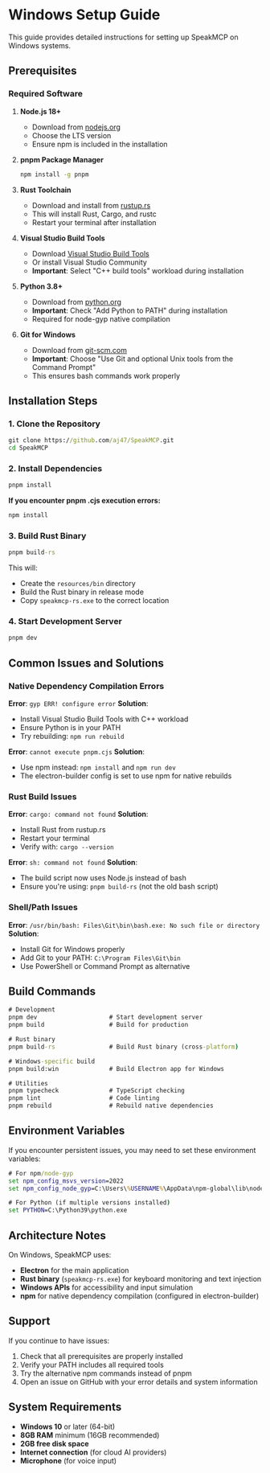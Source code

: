 # Windows Setup Guide

This guide provides detailed instructions for setting up SpeakMCP on Windows systems.

## Prerequisites

### Required Software

1. **Node.js 18+**
   - Download from [nodejs.org](https://nodejs.org/)
   - Choose the LTS version
   - Ensure npm is included in the installation

2. **pnpm Package Manager**
   ```cmd
   npm install -g pnpm
   ```

3. **Rust Toolchain**
   - Download and install from [rustup.rs](https://rustup.rs/)
   - This will install Rust, Cargo, and rustc
   - Restart your terminal after installation

4. **Visual Studio Build Tools**
   - Download [Visual Studio Build Tools](https://visualstudio.microsoft.com/downloads/#build-tools-for-visual-studio-2022)
   - Or install Visual Studio Community
   - **Important**: Select "C++ build tools" workload during installation

5. **Python 3.8+**
   - Download from [python.org](https://python.org/downloads/)
   - **Important**: Check "Add Python to PATH" during installation
   - Required for node-gyp native compilation

6. **Git for Windows**
   - Download from [git-scm.com](https://git-scm.com/download/win)
   - **Important**: Choose "Use Git and optional Unix tools from the Command Prompt"
   - This ensures bash commands work properly

## Installation Steps

### 1. Clone the Repository
```cmd
git clone https://github.com/aj47/SpeakMCP.git
cd SpeakMCP
```

### 2. Install Dependencies
```cmd
pnpm install
```

**If you encounter pnpm .cjs execution errors:**
```cmd
npm install
```

### 3. Build Rust Binary
```cmd
pnpm build-rs
```

This will:
- Create the `resources/bin` directory
- Build the Rust binary in release mode
- Copy `speakmcp-rs.exe` to the correct location

### 4. Start Development Server
```cmd
pnpm dev
```

## Common Issues and Solutions

### Native Dependency Compilation Errors

**Error**: `gyp ERR! configure error`
**Solution**: 
- Install Visual Studio Build Tools with C++ workload
- Ensure Python is in your PATH
- Try rebuilding: `npm run rebuild`

**Error**: `cannot execute pnpm.cjs`
**Solution**:
- Use npm instead: `npm install` and `npm run dev`
- The electron-builder config is set to use npm for native rebuilds

### Rust Build Issues

**Error**: `cargo: command not found`
**Solution**:
- Install Rust from rustup.rs
- Restart your terminal
- Verify with: `cargo --version`

**Error**: `sh: command not found`
**Solution**:
- The build script now uses Node.js instead of bash
- Ensure you're using: `pnpm build-rs` (not the old bash script)

### Shell/Path Issues

**Error**: `/usr/bin/bash: Files\Git\bin\bash.exe: No such file or directory`
**Solution**:
- Install Git for Windows properly
- Add Git to your PATH: `C:\Program Files\Git\bin`
- Use PowerShell or Command Prompt as alternative

## Build Commands

```cmd
# Development
pnpm dev                    # Start development server
pnpm build                  # Build for production

# Rust binary
pnpm build-rs               # Build Rust binary (cross-platform)

# Windows-specific build
pnpm build:win              # Build Electron app for Windows

# Utilities
pnpm typecheck              # TypeScript checking
pnpm lint                   # Code linting
pnpm rebuild                # Rebuild native dependencies
```

## Environment Variables

If you encounter persistent issues, you may need to set these environment variables:

```cmd
# For npm/node-gyp
set npm_config_msvs_version=2022
set npm_config_node_gyp=C:\Users\%USERNAME%\AppData\npm-global\lib\node_modules\npm\node_modules\node-gyp\bin\node-gyp.js

# For Python (if multiple versions installed)
set PYTHON=C:\Python39\python.exe
```

## Architecture Notes

On Windows, SpeakMCP uses:
- **Electron** for the main application
- **Rust binary** (`speakmcp-rs.exe`) for keyboard monitoring and text injection
- **Windows APIs** for accessibility and input simulation
- **npm** for native dependency compilation (configured in electron-builder)

## Support

If you continue to have issues:

1. Check that all prerequisites are properly installed
2. Verify your PATH includes all required tools
3. Try the alternative npm commands instead of pnpm
4. Open an issue on GitHub with your error details and system information

## System Requirements

- **Windows 10** or later (64-bit)
- **8GB RAM** minimum (16GB recommended)
- **2GB free disk space**
- **Internet connection** (for cloud AI providers)
- **Microphone** (for voice input)